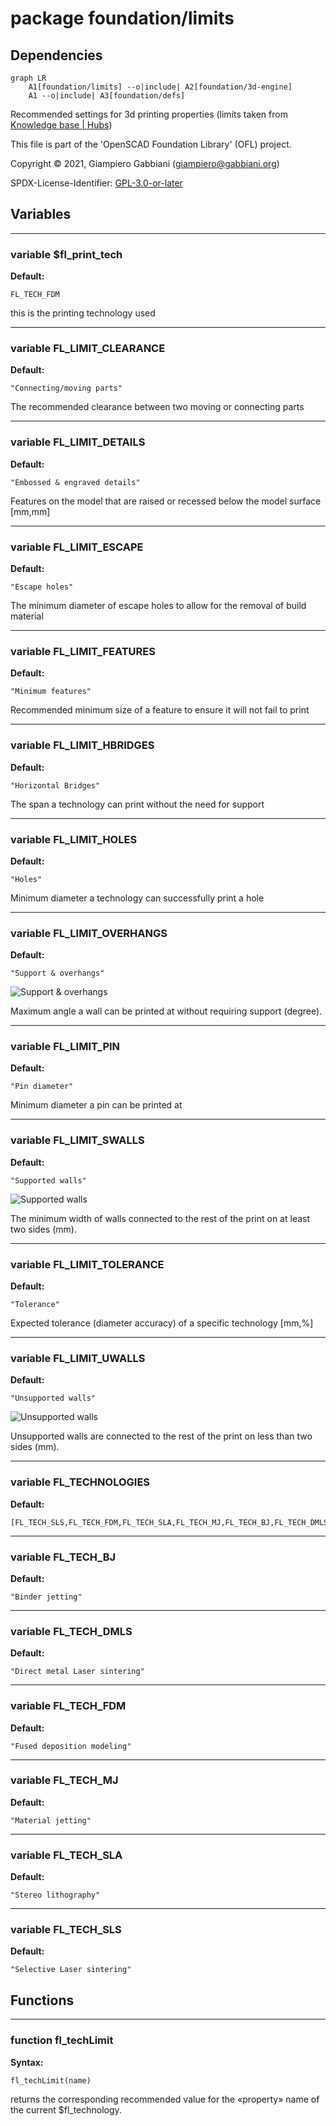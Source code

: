 # package foundation/limits

## Dependencies

```mermaid
graph LR
    A1[foundation/limits] --o|include| A2[foundation/3d-engine]
    A1 --o|include| A3[foundation/defs]
```

Recommended settings for 3d printing properties
(limits taken from [Knowledge base | Hubs](https://www.hubs.com/knowledge-base/))

This file is part of the 'OpenSCAD Foundation Library' (OFL) project.

Copyright © 2021, Giampiero Gabbiani (giampiero@gabbiani.org)

SPDX-License-Identifier: [GPL-3.0-or-later](https://spdx.org/licenses/GPL-3.0-or-later.html)


## Variables

---

### variable $fl_print_tech

__Default:__

    FL_TECH_FDM

this is the printing technology used

---

### variable FL_LIMIT_CLEARANCE

__Default:__

    "Connecting/moving parts"

The recommended clearance between two moving or connecting parts

---

### variable FL_LIMIT_DETAILS

__Default:__

    "Embossed & engraved details"

Features on the model that are raised or recessed below the model surface [mm,mm]

---

### variable FL_LIMIT_ESCAPE

__Default:__

    "Escape holes"

The minimum diameter of escape holes to allow for the removal of build material

---

### variable FL_LIMIT_FEATURES

__Default:__

    "Minimum features"

Recommended minimum size of a feature to ensure it will not fail to print

---

### variable FL_LIMIT_HBRIDGES

__Default:__

    "Horizontal Bridges"

The span a technology can print without the need for support

---

### variable FL_LIMIT_HOLES

__Default:__

    "Holes"

Minimum diameter a technology can successfully print a hole

---

### variable FL_LIMIT_OVERHANGS

__Default:__

    "Support & overhangs"

![Support & overhangs](../../pics/foundation/256x256/fig_Support_and_overhangs.png)

Maximum angle a wall can be printed at without requiring support (degree).


---

### variable FL_LIMIT_PIN

__Default:__

    "Pin diameter"

Minimum diameter a pin can be printed at

---

### variable FL_LIMIT_SWALLS

__Default:__

    "Supported walls"

![Supported walls](../../pics/foundation/256x256/fig_Supported_walls.png)

The minimum width of walls connected to the rest of the print on at least
two sides (mm).


---

### variable FL_LIMIT_TOLERANCE

__Default:__

    "Tolerance"

Expected tolerance (diameter accuracy) of a specific technology [mm,%]

---

### variable FL_LIMIT_UWALLS

__Default:__

    "Unsupported walls"

![Unsupported walls](../../pics/foundation/256x256/fig_Unsupported_walls.png)

Unsupported walls are connected to the rest of the print on less than two
sides (mm).


---

### variable FL_TECHNOLOGIES

__Default:__

    [FL_TECH_SLS,FL_TECH_FDM,FL_TECH_SLA,FL_TECH_MJ,FL_TECH_BJ,FL_TECH_DMLS,]

---

### variable FL_TECH_BJ

__Default:__

    "Binder jetting"

---

### variable FL_TECH_DMLS

__Default:__

    "Direct metal Laser sintering"

---

### variable FL_TECH_FDM

__Default:__

    "Fused deposition modeling"

---

### variable FL_TECH_MJ

__Default:__

    "Material jetting"

---

### variable FL_TECH_SLA

__Default:__

    "Stereo lithography"

---

### variable FL_TECH_SLS

__Default:__

    "Selective Laser sintering"

## Functions

---

### function fl_techLimit

__Syntax:__

```text
fl_techLimit(name)
```

returns the corresponding recommended value for the «property» name of the
current $fl_technology.


